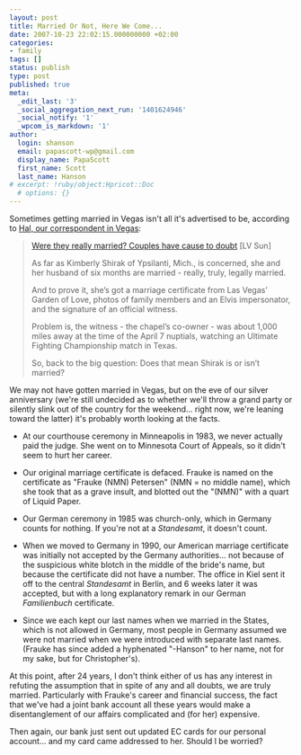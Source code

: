 ```yaml
---
layout: post
title: Married Or Not, Here We Come...
date: 2007-10-23 22:02:15.000000000 +02:00
categories:
- family
tags: []
status: publish
type: post
published: true
meta:
  _edit_last: '3'
  _social_aggregation_next_run: '1401624946'
  _social_notify: '1'
  _wpcom_is_markdown: '1'
author:
  login: shanson
  email: papascott-wp@gmail.com
  display_name: PapaScott
  first_name: Scott
  last_name: Hanson
# excerpt: !ruby/object:Hpricot::Doc
  # options: {}
---
```

<p>Sometimes getting married in Vegas isn't all it's advertised to be, according to <a href="http://halrager.org/WordPress/2007/10/23/so-are-they-married-or-not/">Hal, our correspondent in Vegas</a>:</p>
<blockquote><p>
  <a href="http://www.lasvegassun.com/sunbin/stories/sun/2007/oct/22/566682886.html">Were they really married? Couples have cause to doubt</a> [LV Sun]</p>
<p>  As far as Kimberly Shirak of Ypsilanti, Mich., is concerned, she and her husband of six months are married - really, truly, legally married.</p>
<p>  And to prove it, she&rsquo;s got a marriage certificate from Las Vegas&rsquo; Garden of Love, photos of family members and an Elvis impersonator, and the signature of an official witness.</p>
<p>  Problem is, the witness - the chapel&rsquo;s co-owner - was about 1,000 miles away at the time of the April 7 nuptials, watching an Ultimate Fighting Championship match in Texas.</p>
<p>  So, back to the big question: Does that mean Shirak is or isn&rsquo;t married?
</p></blockquote>
<p>We may not have gotten married in Vegas, but on the eve of our silver anniversary (we're still undecided as to whether we'll throw a grand party or silently slink out of the country for the weekend... right now, we're leaning toward the latter) it's probably worth looking at the facts.</p>
<ul>
<li>At our courthouse ceremony in Minneapolis in 1983, we never actually paid the judge. She went on to Minnesota Court of Appeals, so it didn't seem to hurt her career.</li>
<li>
<p>Our original marriage certificate is defaced. Frauke is named on the certificate as "Frauke (NMN) Petersen" (NMN = no middle name), which she took that as a grave insult, and blotted out the "(NMN)" with a quart of Liquid Paper.</p>
</li>
<li>
<p>Our German ceremony in 1985 was church-only, which in Germany counts for nothing. If you're not at a <em>Standesamt</em>, it doesn't count.</p>
</li>
<li>
<p>When we moved to Germany in 1990, our American marriage certificate was initially not accepted by the Germany authorities... not because of the suspicious white blotch in the middle of the bride's name, but because the certificate did not have a number. The office in Kiel sent it off to the central <em>Standesamt</em> in Berlin, and 6 weeks later it was accepted, but with a long explanatory remark in our German <em>Familienbuch</em> certificate.</p>
</li>
<li>
<p>Since we each kept our last names when we married in the States, which is not allowed in Germany, most people in Germany assumed we were not married when we were introduced with separate last names. (Frauke has since added a hyphenated "-Hanson" to her name, not for my sake, but for Christopher's).</p>
</li>
</ul>
<p>At this point, after 24 years, I don't think either of us has any interest in refuting the assumption that in spite of any and all doubts, we are truly married. Particularly with Frauke's career and financial success, the fact that we've had a joint bank account all these years would make a disentanglement of our affairs complicated and (for her) expensive.</p>
<p>Then again, our bank just sent out updated EC cards for our personal account... and my card came addressed to her. Should I be worried?</p>

